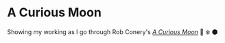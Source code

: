 # A Curious Moon
Showing my working as I go through Rob Conery's [*A Curious Moon*](https://bigmachine.io/products/a-curious-moon/) 🚀 ❄️ 🌑

